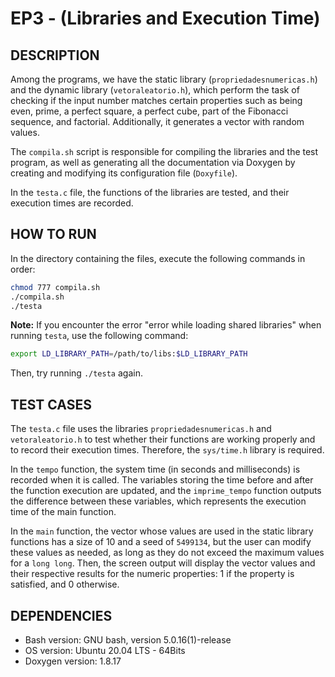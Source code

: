 # EP3 - (Libraries and Execution Time)

## DESCRIPTION

Among the programs, we have the static library (`propriedadesnumericas.h`) and the dynamic library (`vetoraleatorio.h`), which perform the task of checking if the input number matches certain properties such as being even, prime, a perfect square, a perfect cube, part of the Fibonacci sequence, and factorial. Additionally, it generates a vector with random values.

The `compila.sh` script is responsible for compiling the libraries and the test program, as well as generating all the documentation via Doxygen by creating and modifying its configuration file (`Doxyfile`).

In the `testa.c` file, the functions of the libraries are tested, and their execution times are recorded.

## HOW TO RUN

In the directory containing the files, execute the following commands in order:
```bash
chmod 777 compila.sh
./compila.sh
./testa
```

**Note:** If you encounter the error "error while loading shared libraries" when running `testa`, use the following command:
```bash
export LD_LIBRARY_PATH=/path/to/libs:$LD_LIBRARY_PATH
```
Then, try running `./testa` again.

## TEST CASES

The `testa.c` file uses the libraries `propriedadesnumericas.h` and `vetoraleatorio.h` to test whether their functions are working properly and to record their execution times. Therefore, the `sys/time.h` library is required.

In the `tempo` function, the system time (in seconds and milliseconds) is recorded when it is called. The variables storing the time before and after the function execution are updated, and the `imprime_tempo` function outputs the difference between these variables, which represents the execution time of the main function.

In the `main` function, the vector whose values are used in the static library functions has a size of 10 and a seed of `5499134`, but the user can modify these values as needed, as long as they do not exceed the maximum values for a `long long`. Then, the screen output will display the vector values and their respective results for the numeric properties: 1 if the property is satisfied, and 0 otherwise.

## DEPENDENCIES

- Bash version: GNU bash, version 5.0.16(1)-release
- OS version: Ubuntu 20.04 LTS - 64Bits
- Doxygen version: 1.8.17